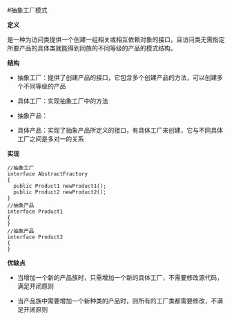 #抽象工厂模式

**定义**

是一种为访问类提供一个创建一组相关或相互依赖对象的接口，且访问类无需指定所要产品的具体类就能得到同族的不同等级的产品的模式结构。

**结构**

* 抽象工厂：提供了创建产品的接口，它包含多个创建产品的方法，可以创建多个不同等级的产品

* 具体工厂：实现抽象工厂中的方法

* 抽象产品：

* 具体产品：实现了抽象产品所定义的接口，有具体工厂来创建，它与不同具体工厂之间是多对一的关系

**实现**
```
//抽象工厂
interface AbstractFractory
{
  public Product1 newProduct1();
  public Product2 newProduct2();
}
//抽象产品
interface Product1 
{
}
//抽象产品
interface Product2
{
}
```

**优缺点**

* 当增加一个新的产品族时，只需增加一个新的具体工厂，不需要修改源代码，满足开闭原则

* 当产品族中需要增加一个新种类的产品时，则所有的工厂类都需要修改，不满足开闭原则
